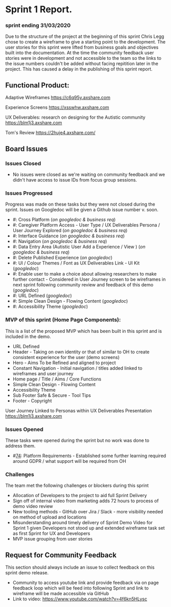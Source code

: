 # Sprint 1 Report.
### sprint ending 31/03/2020

Due to the structure of the project at the beginning of this sprint Chris Legg chose to create a wireframe to give a starting point to the development. The user stories for this sprint were lifted from business goals and objectives built into the documentation. At the time the community feedback user stories were in development and not accessible to the team so the links to the issue numbers couldn't be added without facing repitition later in the project. This has caused a delay in the publishing of this sprint report. 

## Functional Product:

Adaptive Wireframes 
https://c6q95y.axshare.com

Experience Screens 
https://xsswhw.axshare.com 

UX Deliverables: research on designing for the Autistic community 
https://blm1j3.axshare.com

Tom's Review
https://2huje4.axshare.com/

## Board Issues

### Issues Closed
* No issues were closed as we're waiting on community feedback and we didn't have access to issue IDs from focus group sessions.

### Issues Progressed
Progress was made on these tasks but they were not closed during the sprint. Issues on Googledoc will be given a Github issue number v. soon.
*	#: Cross Platform (*on googledoc & business req*)
*	#: Caregiver Platform Access - User Type / UX Deliverables Persona / User  Journey Explored (*on googledoc & business req*)
*	#: Interface Guidance (*on googledoc & business req*)
* 	#: Navigation (*on googledoc & business req*)
*	#: Data Entry Area (Autistic User Add a Experience / View ) (*on googledoc & business req*)
*	#: Delete Published Experience (*on googledoc*)
*	#: UI / Colour Themes / Font as UX Deliverables Link - UI Kit (*googledoc*)
*	#: Enable user to make a choice about allowing researchers to make further contact - Considered in User Journey screen to be wireframes in next sprint following community review and feedback of this demo (*googledoc*)
*	#: URL Defined (*googledoc*)
*	#: Simple Clean Design - Flowing Content (*googledoc*)
* 	#: Accessibility Theme (*googledoc*)

### MVP of this sprint (Home Page Components): 
This is a list of the proposed MVP which has been built in this sprint and is included in the demo. 
*	URL Defined 
*	Header - Taking on own identity or that of similar to OH to create consistent experience for the user (demo screens)
*	Hero - Aims To be Refined and aligned to project 
*	Constant Navigation - Initial navigation / titles added linked to wireframes and user journey 
*	Home page / Title / Aims / Core Functions  
*	Simple Clean Design - Flowing Content 
*	Accessibility Theme 
*	Sub Footer Safe & Secure - Tool Tips 
*	Footer - Copyright 

User Journey Linked to Personas within UX Deliverables Presentation 
https://blm1j3.axshare.com

### Issues Opened

These tasks were opened during the sprint but no work was done to address them.

*	#[74](https://github.com/alan-turing-institute/AutisticaCitizenScience/issues/74): Platform Requirements - Established some further learning required around GDPR / what support will be required from OH
	
### Challenges

The team met the following challenges or blockers during this sprint

* Allocation of Developers to the project to aid full Sprint Delivery 
*	Sign off of internal video from marketing adds 72 hours to process of demo video review 
*	New tooling methods - GitHub over Jira / Slack - more visibility needed on method of upload and locations 
*	Misunderstanding around timely delivery of Sprint Demo Video for Sprint 1 given Developers not stood up and extended wireframe task set as first Sprint for UX and Developers
*	MVP issue grouping from user stories 
	
## Request for Community Feedback

This section should always include an issue to collect feedback on this sprint demo release.

*	Community to access youtube link and provide feedback via on page feedback loop which will be feed into following Sprint and link to wireframe will be made accessible via GitHub
*	Link to video: https://www.youtube.com/watch?v=4f6kn5HLysc 

